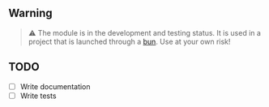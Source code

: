 ## Warning
> :warning: The module is in the development and testing status. It is used in a project that is launched through a [bun](https://bun.sh/). Use at your own risk!

## TODO

- [ ] Write documentation
- [ ] Write tests